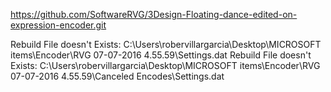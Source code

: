 https://github.com/SoftwareRVG/3Design-Floating-dance-edited-on-expression-encoder.git


<?xml version="1.0" encoding="utf-16"?>
<!--Created with Expression Encoder version 4.0.4276.0-->
<Settings
  Version="1"
  CreationTime="07/07/2016 02:58:40">
  <Job
    OutputDirectory="C:\Users\robervillargarcia\Desktop\MICROSOFT items\Encoder"
    ActualOutputDirectory="C:\Users\robervillargarcia\Desktop\MICROSOFT items\Encoder\RVG 07-07-2016 4.55.59"
    SaveJobFileToOutputDirectory="True"
    CreateSubfolder="True"
    DefaultMediaOutputFileName="{OriginalFilename}.{DefaultExtension}"
    JobId="RVG 07-07-2016 4.55.59">
    <MediaItems>
      <MediaItem
        OverlayFileName="C:\Users\robervillargarcia\Desktop\BLENDER OUTPUT\Ice_blue_logo_Video_images\Software_RVG_logo_Blender.png"
        OverlayRect="1104, 476, 76, 76"
        OverlayOpacity="1"
        OverlayTransparentBackground="False"
        OverlayLoop="True"
        OverlayLoopingGap="00:00:00"
        OverlayFadeInDuration="00:00:00"
        OverlayFadeOutDuration="00:00:00"
        OverlayLayoutMode="WholeSequence"
        OverlayAudioGainLevel="0"
        AudioOverlayFileName="C:\Users\robervillargarcia\Desktop\WIX SOFTWARE\VIDEOS ENCODER\PISTAS DE SONIDO\Cologne_1983.mp3"
        AudioOverlayLoop="True"
        AudioOverlayLoopingGap="00:00:00"
        AudioOverlayLayoutMode="WholeSequence"
        AudioOverlayGainLevel="1"
        AudioOverlayFadeInDuration="00:00:00"
        AudioOverlayFadeOutDuration="00:00:00"
        DeinterlaceMode="AutoPixelAdaptive"
        ResizeQuality="Super"
        NormalizeAudio="False"
        AudioGainLevel="1"
        SrsAudio="False"
        WindowsMediaProfileLanguage="es-ES"
        CropRect="0, 0, 1260, 592"
        VideoResizeMode="Letterbox"
        ScriptCommandOutput="Header"
        ThumbnailTime="00:00:00"
        ThumbnailMode="None"
        ThumbnailJpegCompression="75"
        ThumbnailCodec="Jpeg"
        ThumbnailSize="512, 240"
        ThumbnailEmbed="False"
        MarkerThumbnailJpegCompression="75"
        MarkerThumbnailCodec="Jpeg"
        MarkerThumbnailSize="512, 240">
        <OutputFormat>
          <WindowsMediaOutputFormat>
            <AudioProfile>
              <WmaAudioProfile
                Codec="WmaProfessional"
                Channels="2"
                BitsPerSample="16"
                SamplesPerSecond="44100">
                <Bitrate>
                  <ConstantBitrate
                    Bitrate="64"
                    IsTwoPass="False"
                    BufferWindow="00:00:00" />
                </Bitrate>
              </WmaAudioProfile>
            </AudioProfile>
            <VideoProfile>
              <AdvancedVC1VideoProfile
                SmoothStreaming="False"
                ClosedGop="False"
                OutputMode="Raw"
                OptimizeForAnimation="False"
                DifferentialQuantization="Off"
                InLoopFilter="False"
                MotionSearchRange="Level1"
                BFrameCount="2"
                AdaptiveDeadZone="Off"
                AdaptiveGop="True"
                DenoiseFilter="False"
                KeyFrameDistance="00:00:20"
                MotionChromaSearch="LumaOnly"
                MotionMatchMethod="SAD"
                NoiseEdgeRemovalFilter="False"
                OverlapSmoothingFilter="False"
                MotionVectorCost="Static"
                Complexity="Normal"
                AutoFit="True"
                Force16Pixels="False"
                FrameRate="0"
                SeparateFilesPerStream="True"
                NumberOfEncoderThreads="0">
                <Streams
                  AutoSize="False"
                  FreezeSort="False">
                  <StreamInfo
                    Size="0, 0">
                    <Bitrate>
                      <VariableConstrainedBitrate
                        PeakBitrate="4569"
                        PeakBufferWindow="00:00:04"
                        AverageBitrate="2664"
                        IsTwoPass="True" />
                    </Bitrate>
                  </StreamInfo>
                </Streams>
              </AdvancedVC1VideoProfile>
            </VideoProfile>
          </WindowsMediaOutputFormat>
        </OutputFormat>
        <Sources>
          <Source
            AudioStreamIndex="-1">
            <Clips>
              <Clip
                EndTime="00:00:39.5050000"
                StartTime="00:00:00" />
            </Clips>
            <CaptionFiles />
          </Source>
        </Sources>
        <Markers />
        <ScriptCommands />
        <Metadata>
          <Item
            Name="Title"
            Value="3Design Floating Dance on Space" />
          <Item
            Name="Author"
            Value="Rober Villar" />
          <Item
            Name="Copyright"
            Value="SOFTWARE RVG DESIGNS" />
        </Metadata>
      </MediaItem>
    </MediaItems>
    <MediaFiles>
      <MediaFile
        OverlayFileName="C:\Users\robervillargarcia\Desktop\BLENDER OUTPUT\Ice_blue_logo_Video_images\Software_RVG_logo_Blender.png"
        OverlayRect="1104, 476, 76, 76"
        OriginalOverlaySize="3984, 3984"
        OverlayOpacity="1"
        OverlayTransparentBackground="False"
        OverlayVideoDuration="00:00:00"
        OverlayLoop="True"
        OverlayLoopingGap="00:00:00"
        OverlayFadeInDuration="00:00:00"
        OverlayFadeOutDuration="00:00:00"
        OverlayLayoutMode="WholeSequence"
        OverlayAudioGainLevel="0"
        OverlayContainsAudio="False"
        AudioOverlayFileName="C:\Users\robervillargarcia\Desktop\WIX SOFTWARE\VIDEOS ENCODER\PISTAS DE SONIDO\Cologne_1983.mp3"
        AudioOverlayDuration="00:01:46.9190000"
        AudioOverlayLoop="True"
        AudioOverlayLoopingGap="00:00:00"
        AudioOverlayLayoutMode="WholeSequence"
        AudioOverlayGainLevel="1"
        AudioOverlayFadeInDuration="00:00:00"
        AudioOverlayFadeOutDuration="00:00:00"
        DeinterlaceMode="AutoPixelAdaptive"
        ResizeQuality="Super"
        NormalizeAudio="False"
        AudioGainLevel="1"
        SrsAudio="False"
        SourceVideoProfile="SourceProfile"
        WindowsMediaProfileLanguage="es-ES"
        CropRect="0, 0, 1260, 592"
        VideoSize="1260, 592"
        OriginalVideoSize="1260, 592"
        OriginalAspectRatio="315,148"
        VideoResizeMode="Letterbox"
        DisplayVideoSize="1260, 592"
        OutputAspectRatio="2.12837837837838,1"
        OriginalInterlaced="False"
        TotalBitrate="2728"
        MaxBitrate="2728"
        EstimatedFileSize="13472000"
        FileDuration="00:00:39.5050000"
        PlaybackDuration="00:00:39.5050000"
        OutputFileEstimatedSize="13471205"
        Name="ScreenCapture_07-07-2016 3.47.35"
        SourceFileName="C:\Users\robervillargarcia\Desktop\MICROSOFT items\Encoder\ScreenCapture_07-07-2016 3.47.35.xesc"
        Status="FinishedEncode"
        FileType="Audio, Video"
        OriginalFileType="Video"
        OriginalFrameRate="15.000015000015"
        OutputFrameRate="15.000015000015"
        MainMediaFile="C:\Users\robervillargarcia\Desktop\MICROSOFT items\Encoder\ScreenCapture_07-07-2016 3.47.35.xesc"
        ScriptCommandOutput="Header"
        ThumbnailMode="None"
        ThumbnailTime="00:00:00"
        ThumbnailCodec="Jpeg"
        ThumbnailJpegCompression="75"
        ThumbnailSize="512, 240"
        ThumbnailEmbed="False"
        MarkerThumbnailCodec="Jpeg"
        MarkerThumbnailJpegCompression="75"
        MarkerThumbnailSize="512, 240"
        OutputFiles="(Colección)"
        ActualOutputFileName="ScreenCapture_07-07-2016 3.47.35.wmv"
        ActualOutputFileFullPath="C:\Users\robervillargarcia\Desktop\MICROSOFT items\Encoder\RVG 07-07-2016 4.55.59\ScreenCapture_07-07-2016 3.47.35.wmv">
        <Sources>
          <Source
            AudioStreamIndex="-1">
            <Clips>
              <Clip
                EndTime="00:00:39.5050000"
                StartTime="00:00:00" />
            </Clips>
            <CaptionFiles />
          </Source>
        </Sources>
        <Markers />
        <ScriptCommands />
        <Metadata>
          <Item
            Name="Title"
            Value="3Design Floating Dance on Space" />
          <Item
            Name="Author"
            Value="Rober Villar" />
          <Item
            Name="Copyright"
            Value="SOFTWARE RVG DESIGNS" />
        </Metadata>
        <OutputFormat>
          <WindowsMediaOutputFormat>
            <AudioProfile>
              <WmaAudioProfile
                Codec="WmaProfessional"
                Channels="2"
                BitsPerSample="16"
                SamplesPerSecond="44100">
                <Bitrate>
                  <ConstantBitrate
                    Bitrate="64"
                    IsTwoPass="False"
                    BufferWindow="00:00:00" />
                </Bitrate>
              </WmaAudioProfile>
            </AudioProfile>
            <VideoProfile>
              <AdvancedVC1VideoProfile
                SmoothStreaming="False"
                ClosedGop="False"
                OutputMode="Raw"
                OptimizeForAnimation="False"
                DifferentialQuantization="Off"
                InLoopFilter="False"
                MotionSearchRange="Level1"
                BFrameCount="2"
                AdaptiveDeadZone="Off"
                AdaptiveGop="True"
                DenoiseFilter="False"
                KeyFrameDistance="00:00:20"
                MotionChromaSearch="LumaOnly"
                MotionMatchMethod="SAD"
                NoiseEdgeRemovalFilter="False"
                OverlapSmoothingFilter="False"
                MotionVectorCost="Static"
                Complexity="Normal"
                AutoFit="True"
                Force16Pixels="False"
                FrameRate="0"
                SeparateFilesPerStream="True"
                NumberOfEncoderThreads="0">
                <Streams
                  AutoSize="False"
                  FreezeSort="False">
                  <StreamInfo
                    Size="0, 0">
                    <Bitrate>
                      <VariableConstrainedBitrate
                        PeakBitrate="4569"
                        PeakBufferWindow="00:00:04"
                        AverageBitrate="2664"
                        IsTwoPass="True" />
                    </Bitrate>
                  </StreamInfo>
                </Streams>
              </AdvancedVC1VideoProfile>
            </VideoProfile>
          </WindowsMediaOutputFormat>
        </OutputFormat>
      </MediaFile>
    </MediaFiles>
  </Job>
  <FileTable>
    <File
      Name="C:\Users\robervillargarcia\Desktop\MICROSOFT items\Encoder\RVG 07-07-2016 4.55.59\ScreenCapture_07-07-2016 3.47.35.wmv"
      LastWrite="07/07/2016 02:58:40"
      FileType="MediaFile"
      ItemDataIndex="0"
      MarkerIndex="-1"
      OutputFileType="MediaFile" />
    <File
      Name="C:\Users\robervillargarcia\Desktop\MICROSOFT items\Encoder\RVG 07-07-2016 4.55.59\JobFile.xej"
      LastWrite="07/07/2016 02:58:40"
      FileType="SaveJobFile"
      ItemDataIndex="-1"
      MarkerIndex="-1" />
    <File
      Name="C:\Users\robervillargarcia\Desktop\BLENDER OUTPUT\Ice_blue_logo_Video_images\Software_RVG_logo_Blender.png"
      LastWrite="07/02/2016 03:15:38" />
    <File
      Name="C:\Users\robervillargarcia\Desktop\MICROSOFT items\Encoder\ScreenCapture_07-07-2016 3.47.35.xesc"
      LastWrite="07/07/2016 01:48:18" />
  </FileTable>
  <GpuSettings
    Enabled="False" />
  <RebuildLog>
    <RebuildEntry>Rebuild File doesn't Exists: C:\Users\robervillargarcia\Desktop\MICROSOFT items\Encoder\RVG 07-07-2016 4.55.59\Settings.dat</RebuildEntry>
    <RebuildEntry>Rebuild File doesn't Exists: C:\Users\robervillargarcia\Desktop\MICROSOFT items\Encoder\RVG 07-07-2016 4.55.59\Canceled Encodes\Settings.dat</RebuildEntry>
  </RebuildLog>
</Settings>
